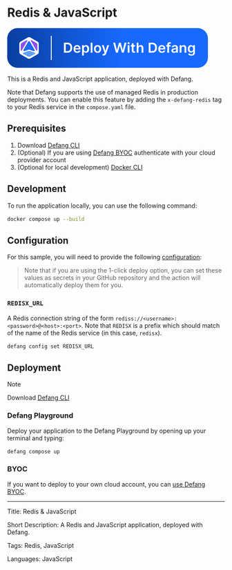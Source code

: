# Redis & JavaScript
[![1-click-deploy](https://raw.githubusercontent.com/DefangLabs/defang-assets/main/Logos/Buttons/SVG/deploy-with-defang.svg)](https://portal.defang.dev/redirect?url=https%3A%2F%2Fgithub.com%2Fnew%3Ftemplate_name%3Dsample-redis-js-template%26template_owner%3DDefangSamples)

This is a Redis and JavaScript application, deployed with Defang. 

Note that Defang supports the use of managed Redis in production deployments. You can enable this feature by adding the `x-defang-redis` tag to your Redis service in the `compose.yaml` file. 

## Prerequisites

1. Download [Defang CLI](https://github.com/DefangLabs/defang)
2. (Optional) If you are using [Defang BYOC](https://docs.defang.io/docs/concepts/defang-byoc) authenticate with your cloud provider account
3. (Optional for local development) [Docker CLI](https://docs.docker.com/engine/install/)

## Development

To run the application locally, you can use the following command:

```bash
docker compose up --build
```

## Configuration
For this sample, you will need to provide the following [configuration](https://docs.defang.io/docs/concepts/configuration): 

> Note that if you are using the 1-click deploy option, you can set these values as secrets in your GitHub repository and the action will automatically deploy them for you.

### `REDISX_URL`
A Redis connection string of the form `rediss://<username>:<password>@<host>:<port>`. Note that `REDISX` is a prefix which should match of the name of the Redis service (in this case, `redisx`).

```bash
defang config set REDISX_URL
```

## Deployment

> [!NOTE]
> Download [Defang CLI](https://github.com/DefangLabs/defang)

### Defang Playground

Deploy your application to the Defang Playground by opening up your terminal and typing:
```bash
defang compose up
```

### BYOC

If you want to deploy to your own cloud account, you can [use Defang BYOC](https://docs.defang.io/docs/tutorials/deploy-to-your-cloud).

---

Title: Redis & JavaScript

Short Description: A Redis and JavaScript application, deployed with Defang.

Tags: Redis, JavaScript

Languages: JavaScript
